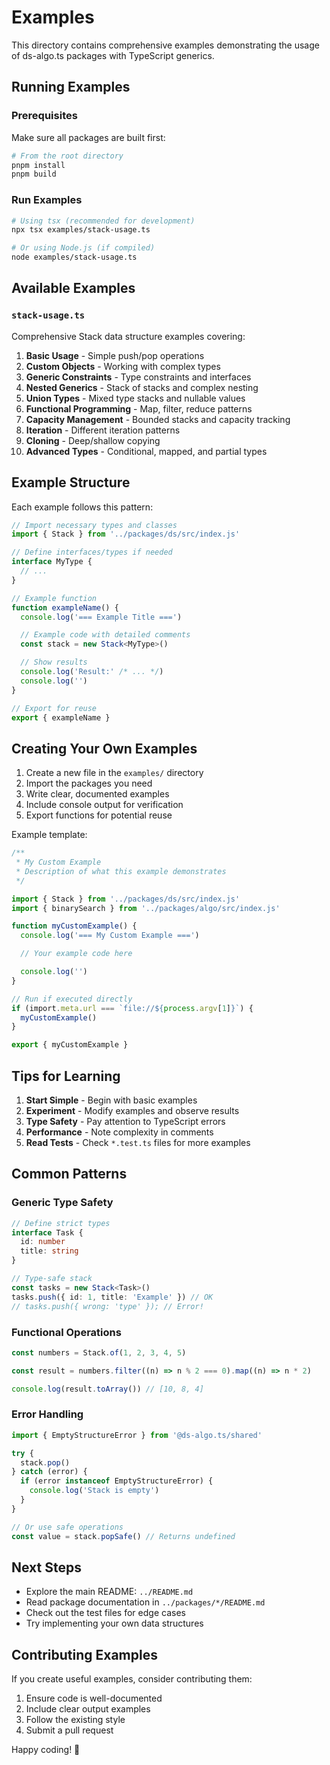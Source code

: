 # Examples

This directory contains comprehensive examples demonstrating the usage of ds-algo.ts packages with TypeScript generics.

## Running Examples

### Prerequisites

Make sure all packages are built first:

```bash
# From the root directory
pnpm install
pnpm build
```

### Run Examples

```bash
# Using tsx (recommended for development)
npx tsx examples/stack-usage.ts

# Or using Node.js (if compiled)
node examples/stack-usage.ts
```

## Available Examples

### `stack-usage.ts`

Comprehensive Stack data structure examples covering:

1. **Basic Usage** - Simple push/pop operations
2. **Custom Objects** - Working with complex types
3. **Generic Constraints** - Type constraints and interfaces
4. **Nested Generics** - Stack of stacks and complex nesting
5. **Union Types** - Mixed type stacks and nullable values
6. **Functional Programming** - Map, filter, reduce patterns
7. **Capacity Management** - Bounded stacks and capacity tracking
8. **Iteration** - Different iteration patterns
9. **Cloning** - Deep/shallow copying
10. **Advanced Types** - Conditional, mapped, and partial types

## Example Structure

Each example follows this pattern:

```typescript
// Import necessary types and classes
import { Stack } from '../packages/ds/src/index.js'

// Define interfaces/types if needed
interface MyType {
  // ...
}

// Example function
function exampleName() {
  console.log('=== Example Title ===')

  // Example code with detailed comments
  const stack = new Stack<MyType>()

  // Show results
  console.log('Result:' /* ... */)
  console.log('')
}

// Export for reuse
export { exampleName }
```

## Creating Your Own Examples

1. Create a new file in the `examples/` directory
2. Import the packages you need
3. Write clear, documented examples
4. Include console output for verification
5. Export functions for potential reuse

Example template:

```typescript
/**
 * My Custom Example
 * Description of what this example demonstrates
 */

import { Stack } from '../packages/ds/src/index.js'
import { binarySearch } from '../packages/algo/src/index.js'

function myCustomExample() {
  console.log('=== My Custom Example ===')

  // Your example code here

  console.log('')
}

// Run if executed directly
if (import.meta.url === `file://${process.argv[1]}`) {
  myCustomExample()
}

export { myCustomExample }
```

## Tips for Learning

1. **Start Simple** - Begin with basic examples
2. **Experiment** - Modify examples and observe results
3. **Type Safety** - Pay attention to TypeScript errors
4. **Performance** - Note complexity in comments
5. **Read Tests** - Check `*.test.ts` files for more examples

## Common Patterns

### Generic Type Safety

```typescript
// Define strict types
interface Task {
  id: number
  title: string
}

// Type-safe stack
const tasks = new Stack<Task>()
tasks.push({ id: 1, title: 'Example' }) // OK
// tasks.push({ wrong: 'type' }); // Error!
```

### Functional Operations

```typescript
const numbers = Stack.of(1, 2, 3, 4, 5)

const result = numbers.filter((n) => n % 2 === 0).map((n) => n * 2)

console.log(result.toArray()) // [10, 8, 4]
```

### Error Handling

```typescript
import { EmptyStructureError } from '@ds-algo.ts/shared'

try {
  stack.pop()
} catch (error) {
  if (error instanceof EmptyStructureError) {
    console.log('Stack is empty')
  }
}

// Or use safe operations
const value = stack.popSafe() // Returns undefined
```

## Next Steps

- Explore the main README: `../README.md`
- Read package documentation in `../packages/*/README.md`
- Check out the test files for edge cases
- Try implementing your own data structures

## Contributing Examples

If you create useful examples, consider contributing them:

1. Ensure code is well-documented
2. Include clear output examples
3. Follow the existing style
4. Submit a pull request

Happy coding! 🚀
